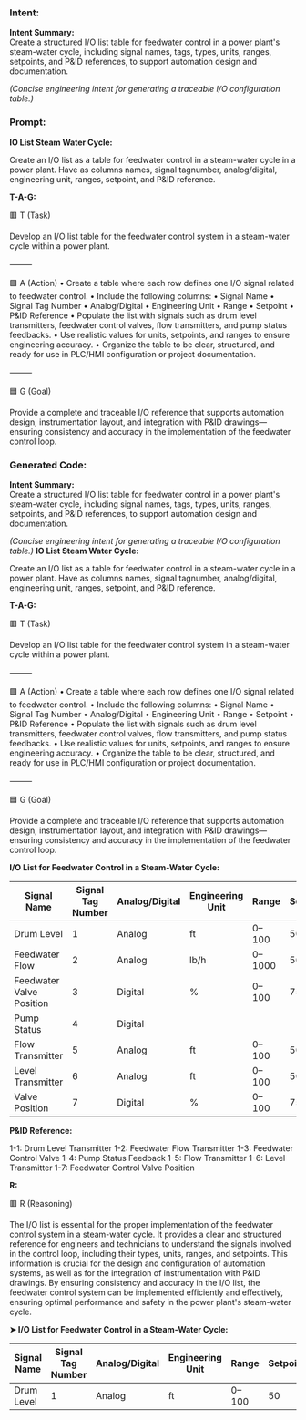 ### Intent:
**Intent Summary:**  
Create a structured I/O list table for feedwater control in a power plant's steam-water cycle, including signal names, tags, types, units, ranges, setpoints, and P&ID references, to support automation design and documentation.  

*(Concise engineering intent for generating a traceable I/O configuration table.)*

### Prompt:
**IO List Steam Water Cycle:**

Create an I/O list as a table for feedwater control in a steam-water cycle in a power plant. Have as columns names, signal tagnumber, analog/digital, engineering unit, ranges, setpoint, and P&ID reference.

**T-A-G:**

🟥 T (Task)

Develop an I/O list table for the feedwater control system in a steam-water cycle within a power plant.

⸻

🟩 A (Action)
	•	Create a table where each row defines one I/O signal related to feedwater control.
	•	Include the following columns:
	•	Signal Name
	•	Signal Tag Number
	•	Analog/Digital
	•	Engineering Unit
	•	Range
	•	Setpoint
	•	P&ID Reference
	•	Populate the list with signals such as drum level transmitters, feedwater control valves, flow transmitters, and pump status feedbacks.
	•	Use realistic values for units, setpoints, and ranges to ensure engineering accuracy.
	•	Organize the table to be clear, structured, and ready for use in PLC/HMI configuration or project documentation.

⸻

🟦 G (Goal)

Provide a complete and traceable I/O reference that supports automation design, instrumentation layout, and integration with P&ID drawings—ensuring consistency and accuracy in the implementation of the feedwater control loop.

### Generated Code:
**Intent Summary:**  
Create a structured I/O list table for feedwater control in a power plant's steam-water cycle, including signal names, tags, types, units, ranges, setpoints, and P&ID references, to support automation design and documentation.  

*(Concise engineering intent for generating a traceable I/O configuration table.)*
**IO List Steam Water Cycle:**

Create an I/O list as a table for feedwater control in a steam-water cycle in a power plant. Have as columns names, signal tagnumber, analog/digital, engineering unit, ranges, setpoint, and P&ID reference.

**T-A-G:**

🟥 T (Task)

Develop an I/O list table for the feedwater control system in a steam-water cycle within a power plant.

⸻

🟩 A (Action)
	•	Create a table where each row defines one I/O signal related to feedwater control.
	•	Include the following columns:
	•	Signal Name
	•	Signal Tag Number
	•	Analog/Digital
	•	Engineering Unit
	•	Range
	•	Setpoint
	•	P&ID Reference
	•	Populate the list with signals such as drum level transmitters, feedwater control valves, flow transmitters, and pump status feedbacks.
	•	Use realistic values for units, setpoints, and ranges to ensure engineering accuracy.
	•	Organize the table to be clear, structured, and ready for use in PLC/HMI configuration or project documentation.

⸻

🟦 G (Goal)

Provide a complete and traceable I/O reference that supports automation design, instrumentation layout, and integration with P&ID drawings—ensuring consistency and accuracy in the implementation of the feedwater control loop.  

**I/O List for Feedwater Control in a Steam-Water Cycle:**

| Signal Name | Signal Tag Number | Analog/Digital | Engineering Unit | Range | Setpoint | P&ID Reference |
| --- | --- | --- | --- | --- | --- | --- |
| Drum Level | 1 | Analog | ft | 0–100 | 50 | 1-1 |
| Feedwater Flow | 2 | Analog | lb/h | 0–1000 | 500 | 1-2 |
| Feedwater Valve Position | 3 | Digital | % | 0–100 | 75 | 1-3 |
| Pump Status | 4 | Digital | | | | 1-4 |
| Flow Transmitter | 5 | Analog | ft | 0–100 | 50 | 1-5 |
| Level Transmitter | 6 | Analog | ft | 0–100 | 50 | 1-6 |
| Valve Position | 7 | Digital | % | 0–100 | 75 | 1-7 |

**P&ID Reference:**

1-1: Drum Level Transmitter
1-2: Feedwater Flow Transmitter
1-3: Feedwater Control Valve
1-4: Pump Status Feedback
1-5: Flow Transmitter
1-6: Level Transmitter
1-7: Feedwater Control Valve Position

**R:**

🟥 R (Reasoning)

The I/O list is essential for the proper implementation of the feedwater control system in a steam-water cycle. It provides a clear and structured reference for engineers and technicians to understand the signals involved in the control loop, including their types, units, ranges, and setpoints. This information is crucial for the design and configuration of automation systems, as well as for the integration of instrumentation with P&ID drawings. By ensuring consistency and accuracy in the I/O list, the feedwater control system can be implemented efficiently and effectively, ensuring optimal performance and safety in the power plant's steam-water cycle.

**➤ I/O List for Feedwater Control in a Steam-Water Cycle:**

| Signal Name | Signal Tag Number | Analog/Digital | Engineering Unit | Range | Setpoint | P&ID Reference |
| --- | --- | --- | --- | --- | --- | --- |
| Drum Level | 1 | Analog | ft | 0–100 | 50 |
